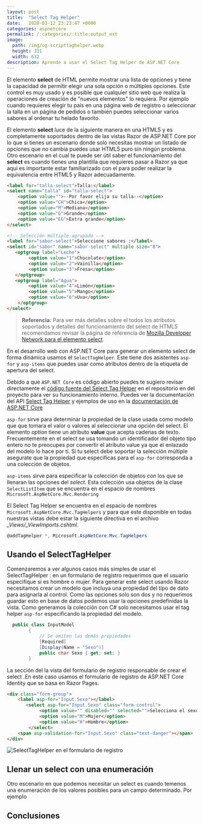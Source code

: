```yaml
---
layout: post
title:  "Select Tag Helper"
date:   2020-03-12 23:23:47 +0000
categories: aspnetcore
permalink: /:categories/:title:output_ext
image:
  path: /img/og-scripttaghelper.webp
  height: 331
  width: 632
description: Aprende a usar el Select Tag Helper de ASP.NET Core
---
```


El elemento **select** de HTML permite mostrar una lista de opciones y tiene la capacidad de permitir elegir una sola opción o múltiples opciones. Este control es muy usado y es posible que cualquier sitio web que realiza la operaciones de creación de "nuevos elementos" lo requiera. Por ejemplo cuando requieres elegir tu país en una página web de registro o seleccionar la talla en un página de pedidos o también puedes seleccionar varios sabores al ordenar tu helado favorito.

El elemento **select** luce de la siguiente manera en una HTML5 y es completamente soportados dentro de las vistas Razor de ASP.NET Core por lo que si tienes un escenario donde solo necesitas mostrar un listado de opciones que no cambia  puedes usar HTML5 puro sin ningún problema. Otro escenario en el cual te puede ser útil saber el funcionamiento del **select** es cuando tienes una plantilla que requieres pasar a Razor ya que aquí es importante estar familiarizado con el para poder realizar la equivalencia entre HTML5 y Razor adecuadamente.

```html
<label for="talla-select">Talla:</label>
<select name="talla" id="talla-select">
    <option value="">--Por favor elija su talla--</option>
    <option value="CH">Chica</option>
    <option value="M">Mediana</option>
    <option value="G">Grande</option>
    <option value="EG">Extra grande</option>
</select>

<!-- Selección múltiple agrupado -->
<label for="sabor-select">Seleccione sabores :</label>
<select id="sabor" name="sabor-select" multiple size="8">
   <optgroup label="Leche">
        <option value="1">Chocolate</option>
        <option value="2">Vainilla</option>
        <option value="3">Fresa</option>
   </optgroup>
   <optgroup label="Agua">
        <option value="4">Limón</option>
        <option value="5">Mango</option>
        <option value="6">Uva</option>
    </optgroup>
</select>
```

> **Referencia:** Para ver más detalles sobre el todos los atributos soportados y detalles del funcionamiento del select de HTML5 recomendamos revisar la página de referencia de [Mozilla Developer Network  para el elemento select](https://developer.mozilla.org/es/docs/Web/HTML/Elemento/select).

En el desarrollo web con ASP.NET Core para generar un elemento select de forma dinámica usamos el `SelectTagHelper`. Este tiene dos asistentes `asp-for` y `asp-items` que puedes usar como atributos dentro de la etiqueta de apertura del select.

Debido a que  `ASP.NET Core` es código abierto puedes te sugiero revisar directamente el [código fuente del Select Tag Helper](https://github.com/dotnet/aspnetcore/blob/master/src/Mvc/Mvc.TagHelpers/src/SelectTagHelper.cs) en el repositorio en del proyecto para ver su funcionamiento interno. Puedes ver la documentación del API [Select Tag Helper](https://docs.microsoft.com/en-us/dotnet/api/microsoft.aspnetcore.mvc.taghelpers.selecttaghelper?view=aspnetcore-3.1) y ejemplos de uso en la [documentación de ASP.NET Core]()

`asp-for` sirve para determinar la propiedad de la clase usada como modelo que que tomara el valor o valores al seleccionar una opción del select. El elemento *option* tiene un atributo **value** que acepta cadenas de texto. Frecuentemente en el select se usa tomando un identificador del objeto tipo entero no te preocupes por convertir el atributo value ya que el enlazado del modelo lo hace por ti. Si tu select debe soportar la selección múltiple asegurate que la propiedad que especificas para el `asp-for` corresponda a una colección de objetos.

`asp-items` sirve para especificar la colección de objetos con los que se llenaran las opciones del _select_. Esta colección usa objetos de la clase `SelectListItem` que se encuentra en el espacio de nombres `Microsoft.AspNetCore.Mvc.Rendering`

El Select Tag Helper se encuentra en el espacio de nombres `Microsoft.AspNetCore.Mvc.TagHelpers` y para que este disponible en todas nuestras vistas debe estar la siguiente directiva en el archivo *_Views/_ViewImports.cshtml*.

 ```csharp
 @addTagHelper *, Microsoft.AspNetCore.Mvc.TagHelpers
 ```

## Usando el SelectTagHelper

Comenzaremos a ver algunos casos más simples de usar el SelectTagHelper : en un formulario de registro requerimos que el usuario especifique si es hombre o mujer.
Para generar este select usando Razor necesitamos crear un modelo que incluya una propiedad del tipo de dato para asignarla al control. Como las opciones solo son dos y no requerimos guardar esto en base de datos podemos usar la opciones predefinidas la vista. Como generamos la colección con C# solo necesitamos usar el tag helper `asp-for` especificando la propiedad del modelo.

```cs
  public class InputModel
        {
            // Se omiten las demás propiedades
            [Required]
            [Display(Name = "Sexo")]
            public char Sexo { get; set; }
        }

```

La sección del la vista del formulario de registro responsable de crear el select .En este caso usamos el formulario de registro de ASP.NET Core Identity que se basa en Razor Pages.

```html
<div class="form-group">
    <label asp-for="Input.Sexo"></label>
       <select asp-for="Input.Sexo" class="form-control">
            <option value="" disabled="" selected="">Selecciona el sexo</option>
            <option value="M">Mujer</option>
            <option value="H">Hombre</option>
        </select>
    <span asp-validation-for="Input.Sexo" class="text-danger"></span>
</div>
```

<img data-src="/img/simple-select.PNG" class="lazyload"  alt="SelectTagHelper en el formulario de registro">

## Llenar un select con una enumeración

Otro escenario en que podemos necesitar un select es cuando temenos una enumeración de los valores posibles para un campo determinado. Por ejemplo

## Conclusiones
